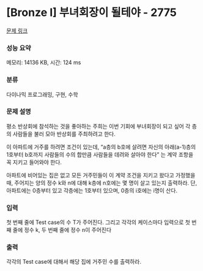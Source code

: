 # [Bronze I] 부녀회장이 될테야 - 2775 

[문제 링크](https://www.acmicpc.net/problem/2775) 

### 성능 요약

메모리: 14136 KB, 시간: 124 ms

### 분류

다이나믹 프로그래밍, 구현, 수학

### 문제 설명

<p>평소 반상회에 참석하는 것을 좋아하는 주희는 이번 기회에 부녀회장이 되고 싶어 각 층의 사람들을 불러 모아 반상회를 주최하려고 한다.</p>

<p>이 아파트에 거주를 하려면 조건이 있는데, “a층의 b호에 살려면 자신의 아래(a-1)층의 1호부터 b호까지 사람들의 수의 합만큼 사람들을 데려와 살아야 한다” 는 계약 조항을 꼭 지키고 들어와야 한다.</p>

<p>아파트에 비어있는 집은 없고 모든 거주민들이 이 계약 조건을 지키고 왔다고 가정했을 때, 주어지는 양의 정수 k와 n에 대해 k층에 n호에는 몇 명이 살고 있는지 출력하라. 단, 아파트에는 0층부터 있고 각층에는 1호부터 있으며, 0층의 i호에는 i명이 산다.</p>

### 입력 

 <p>첫 번째 줄에 Test case의 수 T가 주어진다. 그리고 각각의 케이스마다 입력으로 첫 번째 줄에 정수 k, 두 번째 줄에 정수 n이 주어진다</p>

### 출력 

 <p>각각의 Test case에 대해서 해당 집에 거주민 수를 출력하라.</p>

